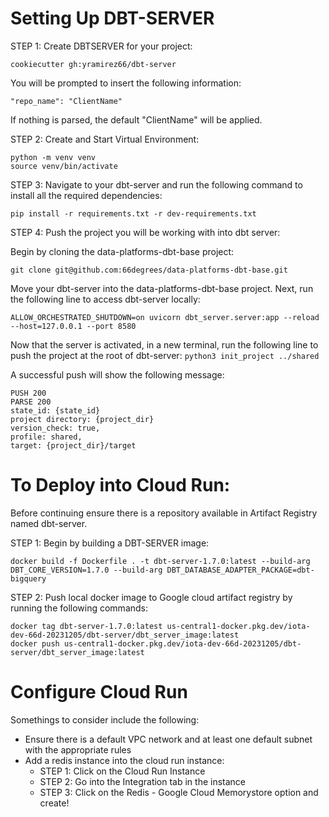 # Setting Up DBT-SERVER 
STEP 1:
Create DBTSERVER for your project:
```
cookiecutter gh:yramirez66/dbt-server
```
You will be prompted to insert the following information:
```
"repo_name": "ClientName"
```
If nothing is parsed, the default "ClientName" will be applied.


STEP 2:
Create and Start Virtual Environment: 
```
python -m venv venv
source venv/bin/activate
```


STEP 3:
 Navigate to your dbt-server and run the following command to install all the required dependencies:
 ```
pip install -r requirements.txt -r dev-requirements.txt
```


STEP 4:
Push the project you will be working with into dbt server:
 
Begin by cloning the data-platforms-dbt-base project:
```
git clone git@github.com:66degrees/data-platforms-dbt-base.git
```
Move your dbt-server into the data-platforms-dbt-base project.
Next, run the following line to access dbt-server locally:
```
ALLOW_ORCHESTRATED_SHUTDOWN=on uvicorn dbt_server.server:app --reload --host=127.0.0.1 --port 8580 
```
Now that the server is activated, in a new terminal, run the following line to push the project at the root of dbt-server:
`python3 init_project ../shared`

A successful push will show the following message:

```
PUSH 200
PARSE 200
state_id: {state_id}
project directory: {project_dir}
version_check: true,
profile: shared,
target: {project_dir}/target
```


# To Deploy into Cloud Run:
Before continuing ensure there is a repository available in Artifact Registry named dbt-server.

STEP 1: Begin by building a DBT-SERVER image:
```
docker build -f Dockerfile . -t dbt-server-1.7.0:latest --build-arg DBT_CORE_VERSION=1.7.0 --build-arg DBT_DATABASE_ADAPTER_PACKAGE=dbt-bigquery
```

STEP 2: Push local docker image to Google cloud artifact registry by running the following commands:
```
docker tag dbt-server-1.7.0:latest us-central1-docker.pkg.dev/iota-dev-66d-20231205/dbt-server/dbt_server_image:latest
docker push us-central1-docker.pkg.dev/iota-dev-66d-20231205/dbt-server/dbt_server_image:latest
```

# Configure Cloud Run
Somethings to consider include the following:
- Ensure there is a default	VPC network and at least one default subnet with the appropriate rules 
- Add a redis instance into the cloud run instance:
    - STEP 1: Click on the Cloud Run Instance
    - STEP 2: Go into the Integration tab in the instance 
    - STEP 3: Click on the Redis - Google Cloud Memorystore option and create!
